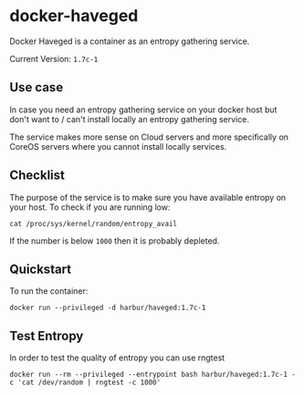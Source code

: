 # docker-haveged

Docker Haveged is a container as an entropy gathering service.

Current Version: `1.7c-1`

## Use case

In case you need an entropy gathering service on your docker host but don't want to / can't install locally an entropy gathering service.

The service makes more sense on Cloud servers and more specifically on CoreOS servers where you cannot install locally services.

## Checklist

The purpose of the service is to make sure you have available entropy on your host. To check if you are running low:

```
cat /proc/sys/kernel/random/entropy_avail
```

If the number is below `1000` then it is probably depleted.

## Quickstart

To run the container:

```
docker run --privileged -d harbur/haveged:1.7c-1
```

## Test Entropy

In order to test the quality of entropy you can use rngtest
```
docker run --rm --privileged --entrypoint bash harbur/haveged:1.7c-1 -c 'cat /dev/random | rngtest -c 1000'
```

